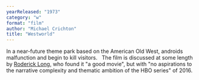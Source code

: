 ```yaml
---
yearReleased: "1973"
category: "w"
format: "film"
author: "Michael Crichton"
title: "Westworld"
---
```

In a near-future theme park based on the American Old  West, androids malfunction and begin to kill visitors.
 
The film is discussed at some length by <a href="https://aaeblog.com/2016/12/24/the-road-to-westworld/">Roderick Long</a>, who found  it "a good movie", but with "no aspirations to the narrative complexity and  thematic ambition of the HBO series" of 2016.